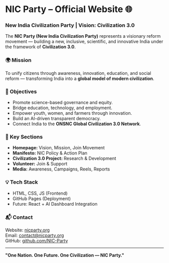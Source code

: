 # NIC Party – Official Website 🌐
### New India Civilization Party | Vision: Civilization 3.0

The **NIC Party (New India Civilization Party)** represents a visionary reform movement — building a new, inclusive, scientific, and innovative India under the framework of **Civilization 3.0**.

### 🌍 Mission
To unify citizens through awareness, innovation, education, and social reform — transforming India into a **global model of modern civilization**.

### 🎯 Objectives
- Promote science-based governance and equity.
- Bridge education, technology, and employment.
- Empower youth, women, and farmers through innovation.
- Build an AI-driven transparent democracy.
- Connect India to the **ONSNC Global Civilization 3.0 Network**.

### 🧩 Key Sections
- **Homepage:** Vision, Mission, Join Movement
- **Manifesto:** NIC Policy & Action Plan
- **Civilization 3.0 Project:** Research & Development
- **Volunteer:** Join & Support
- **Media:** Awareness, Campaigns, Reels, Reports

### 💡 Tech Stack
- HTML, CSS, JS (Frontend)
- GitHub Pages (Deployment)
- Future: React + AI Dashboard Integration

### 📬 Contact
Website: [nicparty.org](https://nicparty.org)  
Email: contact@nicparty.org  
GitHub: [github.com/NIC-Party](https://github.com/NIC-Party)

---

**"One Nation. One Future. One Civilization — NIC Party."**
